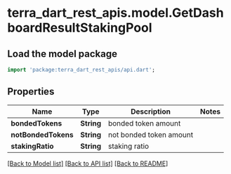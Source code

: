 # terra_dart_rest_apis.model.GetDashboardResultStakingPool

## Load the model package
```dart
import 'package:terra_dart_rest_apis/api.dart';
```

## Properties
Name | Type | Description | Notes
------------ | ------------- | ------------- | -------------
**bondedTokens** | **String** | bonded token amount | 
**notBondedTokens** | **String** | not bonded token amount | 
**stakingRatio** | **String** | staking ratio | 

[[Back to Model list]](../README.md#documentation-for-models) [[Back to API list]](../README.md#documentation-for-api-endpoints) [[Back to README]](../README.md)


